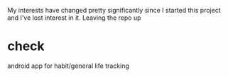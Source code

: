 My interests have changed pretty significantly since I started this project and I've lost interest in it. Leaving the repo up

# check
android app for habit/general life tracking
